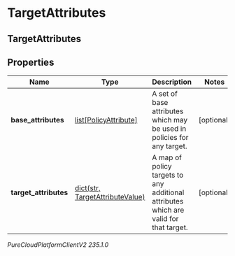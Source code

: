 # TargetAttributes

## TargetAttributes

## Properties

|Name | Type | Description | Notes|
|------------ | ------------- | ------------- | -------------|
| **base_attributes** | [list[PolicyAttribute]](PolicyAttribute) | A set of base attributes which may be used in policies for any target. | [optional] |
| **target_attributes** | [dict(str, TargetAttributeValue)](TargetAttributeValue) | A map of policy targets to any additional attributes which are valid for that target. | [optional] |



_PureCloudPlatformClientV2 235.1.0_
